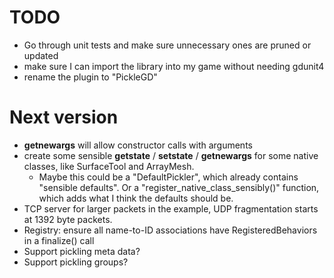 
# TODO
- Go through unit tests and make sure unnecessary ones are pruned or updated
- make sure I can import the library into my game without needing gdunit4
- rename the plugin to "PickleGD"

# Next version
- __getnewargs__ will allow constructor calls with arguments
- create some sensible __getstate__ / __setstate__ / __getnewargs__ for some native classes, like SurfaceTool and ArrayMesh.
	- Maybe this could be a "DefaultPickler", which already contains "sensible defaults". Or a "register_native_class_sensibly()"
	function, which adds what I think the defaults should be.
- TCP server for larger packets in the example, UDP fragmentation starts at 1392 byte packets.
- Registry: ensure all name-to-ID associations have RegisteredBehaviors in a finalize() call
- Support pickling meta data?
- Support pickling groups?
